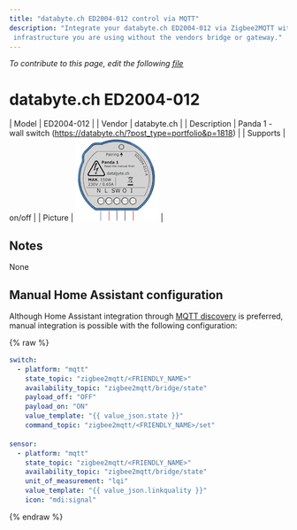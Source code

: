 ```yaml
---
title: "databyte.ch ED2004-012 control via MQTT"
description: "Integrate your databyte.ch ED2004-012 via Zigbee2MQTT with whatever smart home
 infrastructure you are using without the vendors bridge or gateway."
---
```


*To contribute to this page, edit the following
[file](https://github.com/Koenkk/zigbee2mqtt.io/blob/master/docs/devices/ED2004-012.md)*

# databyte.ch ED2004-012

| Model | ED2004-012  |
| Vendor  | databyte.ch  |
| Description | Panda 1 - wall switch (https://databyte.ch/?post_type=portfolio&p=1818) |
| Supports | on/off |
| Picture | ![databyte.ch ED2004-012](../images/devices/ED2004-012.jpg) |

## Notes

None

## Manual Home Assistant configuration
Although Home Assistant integration through [MQTT discovery](../integration/home_assistant) is preferred,
manual integration is possible with the following configuration:


{% raw %}
```yaml
switch:
  - platform: "mqtt"
    state_topic: "zigbee2mqtt/<FRIENDLY_NAME>"
    availability_topic: "zigbee2mqtt/bridge/state"
    payload_off: "OFF"
    payload_on: "ON"
    value_template: "{{ value_json.state }}"
    command_topic: "zigbee2mqtt/<FRIENDLY_NAME>/set"

sensor:
  - platform: "mqtt"
    state_topic: "zigbee2mqtt/<FRIENDLY_NAME>"
    availability_topic: "zigbee2mqtt/bridge/state"
    unit_of_measurement: "lqi"
    value_template: "{{ value_json.linkquality }}"
    icon: "mdi:signal"
```
{% endraw %}



